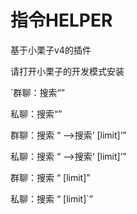 # 指令HELPER

基于小栗子v4的插件

请打开小栗子的开发模式安装

`群聊：搜索<q>

私聊：搜索<q>

群聊：搜索<enum> <q> -->搜索<q> [limit]

私聊：搜索<enum> <q> -->搜索<q> [limit]

群聊：搜索<enum> <q> [limit]

私聊：搜索<enum> <q> [limit]`

